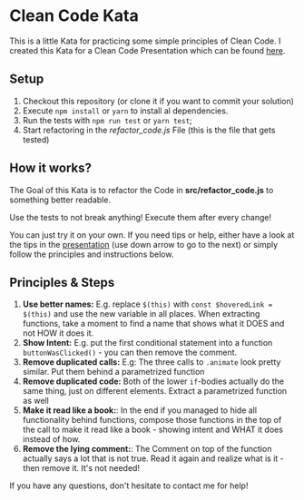 # Clean Code Kata
This is a little Kata for practicing some simple principles of Clean Code.
I created this Kata for a Clean Code Presentation which can be found [here](https://slides.com/davel/clean-code).

## Setup
1. Checkout this repository (or clone it if you want to commit your solution)
2. Execute `npm install` or `yarn` to install al dependencies.
3. Run the tests with `npm run test` or `yarn test`;
4. Start refactoring in the _refactor_code.js_ File (this is the file that gets tested)

## How it works?
The Goal of this Kata is to refactor the Code in **src/refactor_code.js** to something better readable.

Use the tests to not break anything! Execute them after every change!

You can just try it on your own. If you need tips or help, either have a look at the tips in the [presentation](http://slides.com/davel/clean-code#/4/2) (use down arrow to go to the next) or simply follow the principles and instructions below.

## Principles & Steps
1. **Use better names:** E.g. replace `$(this)` with `const $hoveredLink = $(this)` and use the new variable in all places. When extracting functions, take a moment to find a name that shows what it DOES and not HOW it does it.
2. **Show Intent:** E.g. put the first conditional statement into a function `buttonWasClicked()` - you can then remove the comment.
3. **Remove duplicated calls:** E.g: The three calls to `.animate` look pretty similar. Put them behind a parametrized function
4. **Remove duplicated code:** Both of the lower `if`-bodies actually do the same thing, just on different elements. Extract a parametrized function as well
5. **Make it read like a book:**: In the end if you managed to hide all functionality behind functions, compose those functions in the top of the call to make it read like a book - showing intent and WHAT it does instead of how.
6. **Remove the lying comment:**: The Comment on top of the function actually says a lot that is not true. Read it again and realize what is it - then remove it. It's not needed!

If you have any questions, don't hesitate to contact me for help!



